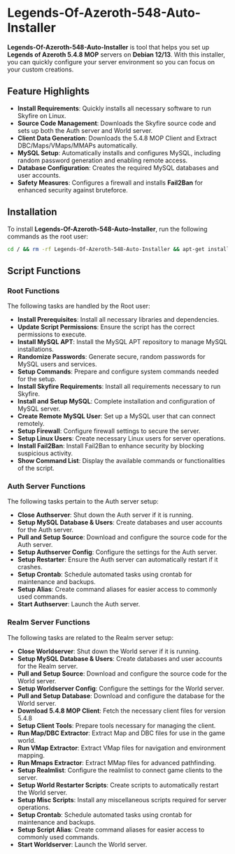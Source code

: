 # Legends-Of-Azeroth-548-Auto-Installer

**Legends-Of-Azeroth-548-Auto-Installer** is tool that helps you set up **Legends of Azeroth 5.4.8 MOP** servers on **Debian 12/13**. With this installer, you can quickly configure your server environment so you can focus on your custom creations.

## Feature Highlights

- **Install Requirements**: Quickly installs all necessary software to run Skyfire on Linux.
- **Source Code Management**: Downloads the Skyfire source code and sets up both the Auth server and World server.
- **Client Data Generation**: Downloads the 5.4.8 MOP Client and Extract DBC/Maps/VMaps/MMAPs automatically.
- **MySQL Setup**: Automatically installs and configures MySQL, including random password generation and enabling remote access.
- **Database Configuration**: Creates the required MySQL databases and user accounts.
- **Safety Measures**: Configures a firewall and installs **Fail2Ban** for enhanced security against bruteforce.

## Installation

To install **Legends-Of-Azeroth-548-Auto-Installer**, run the following commands as the root user:

```bash
cd / && rm -rf Legends-Of-Azeroth-548-Auto-Installer && apt-get install git sudo -y && git clone https://github.com/CableguyWoW/Legends-Of-Azeroth-548-Auto-Installer/ Legends-Of-Azeroth-548-Auto-Installer && cd Legends-Of-Azeroth-548-Auto-Installer && chmod +x Init.sh && ./Init.sh all
```


## Script Functions

### Root Functions
The following tasks are handled by the Root user:

- **Install Prerequisites**: Install all necessary libraries and dependencies.
- **Update Script Permissions**: Ensure the script has the correct permissions to execute.
- **Install MySQL APT**: Install the MySQL APT repository to manage MySQL installations.
- **Randomize Passwords**: Generate secure, random passwords for MySQL users and services.
- **Setup Commands**: Prepare and configure system commands needed for the setup.
- **Install Skyfire Requirements**: Install all requirements necessary to run Skyfire.
- **Install and Setup MySQL**: Complete installation and configuration of MySQL server.
- **Create Remote MySQL User**: Set up a MySQL user that can connect remotely.
- **Setup Firewall**: Configure firewall settings to secure the server.
- **Setup Linux Users**: Create necessary Linux users for server operations.
- **Install Fail2Ban**: Install Fail2Ban to enhance security by blocking suspicious activity.
- **Show Command List**: Display the available commands or functionalities of the script.

### Auth Server Functions
The following tasks pertain to the Auth server setup:

- **Close Authserver**: Shut down the Auth server if it is running.
- **Setup MySQL Database & Users**: Create databases and user accounts for the Auth server.
- **Pull and Setup Source**: Download and configure the source code for the Auth server.
- **Setup Authserver Config**: Configure the settings for the Auth server.
- **Setup Restarter**: Ensure the Auth server can automatically restart if it crashes.
- **Setup Crontab**: Schedule automated tasks using crontab for maintenance and backups.
- **Setup Alias**: Create command aliases for easier access to commonly used commands.
- **Start Authserver**: Launch the Auth server.

### Realm Server Functions
The following tasks are related to the Realm server setup:

- **Close Worldserver**: Shut down the World server if it is running.
- **Setup MySQL Database & Users**: Create databases and user accounts for the Realm server.
- **Pull and Setup Source**: Download and configure the source code for the World server.
- **Setup Worldserver Config**: Configure the settings for the World server.
- **Pull and Setup Database**: Download and configure the database for the World server.
- **Download 5.4.8 MOP Client**: Fetch the necessary client files for version 5.4.8
- **Setup Client Tools**: Prepare tools necessary for managing the client.
- **Run Map/DBC Extractor**: Extract Map and DBC files for use in the game world.
- **Run VMap Extractor**: Extract VMap files for navigation and environment mapping.
- **Run Mmaps Extractor**: Extract MMap files for advanced pathfinding.
- **Setup Realmlist**: Configure the realmlist to connect game clients to the server.
- **Setup World Restarter Scripts**: Create scripts to automatically restart the World server.
- **Setup Misc Scripts**: Install any miscellaneous scripts required for server operations.
- **Setup Crontab**: Schedule automated tasks using crontab for maintenance and backups.
- **Setup Script Alias**: Create command aliases for easier access to commonly used commands.
- **Start Worldserver**: Launch the World server.


